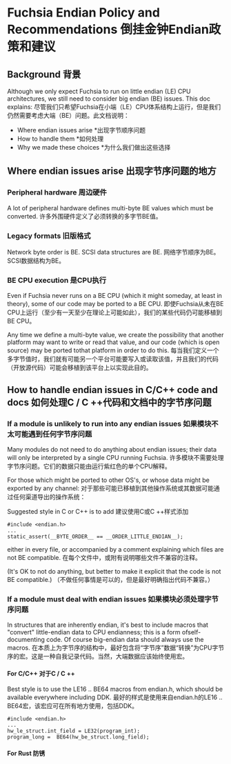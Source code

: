  
# Fuchsia Endian Policy and Recommendations  倒挂金钟Endian政策和建议 

 
## Background  背景 

Although we only expect Fuchsia to run on little endian (LE) CPU architectures, we still need to consider big endian (BE) issues. This doc explains: 尽管我们只希望Fuchsia在小端（LE）CPU体系结构上运行，但是我们仍然需要考虑大端（BE）问题。此文档说明：

 
 * Where endian issues arise  *出现字节顺序问题
 * How to handle them  *如何处理
 * Why we made these choices  *为什么我们做出这些选择

 
## Where endian issues arise  出现字节序问题的地方 

 
### Peripheral hardware  周边硬件 

A lot of peripheral hardware defines multi-byte BE values which must be converted. 许多外围硬件定义了必须转换的多字节BE值。

 
### Legacy formats  旧版格式 

Network byte order is BE. SCSI data structures are BE. 网络字节顺序为BE。 SCSI数据结构为BE。

 
### BE CPU execution  是CPU执行 

Even if Fuchsia never runs on a BE CPU (which it might someday, at least in theory), some of our code may be ported to a BE CPU. 即使Fuchsia从未在BE CPU上运行（至少有一天至少在理论上可能如此），我们的某些代码仍可能移植到BE CPU。

Any time we define a multi-byte value, we create the possibility that another platform may want to write or read that value, and our code (which is open source) may be ported tothat platform in order to do this. 每当我们定义一个多字节值时，我们就有可能另一个平台可能要写入或读取该值，并且我们的代码（开放源代码）可能会移植到该平台上以实现此目的。

 
## How to handle endian issues in C/C++ code and docs  如何处理C / C ++代码和文档中的字节序问题 

 
### If a module is unlikely to run into any endian issues  如果模块不太可能遇到任何字节序问题 

Many modules do not need to do anything about endian issues; their data will only be interpreted by a single CPU running Fuchsia.  许多模块不需要处理字节序问题。它们的数据只能由运行紫红色的单个CPU解释。

For those which might be ported to other OS's, or whose data might be exported by any channel:  对于那些可能已移植到其他操作系统或其数据可能通过任何渠道导出的操作系统：

Suggested style in C or C++ is to add  建议使用C或C ++样式添加

```
#include <endian.h>
...
static_assert(__BYTE_ORDER__ == __ORDER_LITTLE_ENDIAN__);
```
 

either in every file, or accompanied by a comment explaining which files are not BE compatible. 在每个文件中，或附有说明哪些文件不兼容的注释。

(It's OK to not do anything, but better to make it explicit that the code is not BE compatible.) （不做任何事情是可以的，但是最好明确指出代码不兼容。）

 
### If a module must deal with endian issues  如果模块必须处理字节序问题 

In structures that are inherently endian, it's best to include macros that "convert" little-endian data to CPU endianness; this is a form ofself-documenting code. Of course big-endian data should always use the macros. 在本质上为字节序的结构中，最好包含将“字节序”数据“转换”为CPU字节序的宏。这是一种自我记录代码。当然，大端数据应该始终使用宏。

 
#### For C/C++  对于C / C ++ 

Best style is to use the LE16 .. BE64 macros from endian.h, which should be available everywhere including DDK. 最好的样式是使用来自endian.h的LE16 .. BE64宏，该宏应可在所有地方使用，包括DDK。

```
#include <endian.h>
...
hw_le_struct.int_field = LE32(program_int);
program_long =  BE64(hw_be_struct.long_field);
```
 

 
#### For Rust  防锈 


